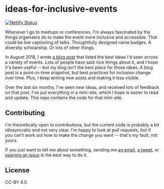 # ideas-for-inclusive-events

[![Netlify Status](https://api.netlify.com/api/v1/badges/d5cc3031-1a95-43b3-a63a-527777513ff9/deploy-status)](https://app.netlify.com/sites/ideas-for-inclusive-events/deploys)

Whenever I go to meetups or conferences, I'm always fascinated by the things organisers do to make the event more inclusive and accessible.
That could be live captioning of talks.
Thoughtfully designed name badges.
A diversity scholarship.
Or lots of other things.

In August 2018, I wrote [a blog post](https://alexwlchan.net/2018/08/inclusive-conferences/) that listed the best ideas I'd seen across a variety of events.
Lots of people have said nice things about it, and I hope it's been useful -- but my blog isn't the best place for those ideas.
A blog post is a point-in-time snapshot, but best practices for inclusion change over time.
Plus, I keep writing new posts and making it less visible.

Over the last six months, I've seen new ideas, and received lots of feedback on that post.
I've put everything in a mini-site, which I hope is easier to read and update.
This repo contains the code for that mini-site.

## Contributing

I'm theoretically open to contributions, but the current code is probably a bit idiosyncratic and not very clear.
I'm happy to look at pull requests, but if you can't work out how to make the change you want -- that's my fault, not yours.

If you just want to tell me about something, sending me [an email](mailto:alex@alexwlchan.net), [a tweet](https://twitter.com/alexwlchan), or [opening an issue](https://github.com/alexwlchan/ideas-for-inclusive-events/issues/new) is the best way to do it.

## License

CC-BY 4.0.
